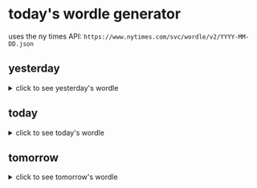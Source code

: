 # today's wordle generator

uses the ny times API: `https://www.nytimes.com/svc/wordle/v2/YYYY-MM-DD.json`

## yesterday

<details>
    <summary>click to see yesterday's wordle</summary>

    gofer

</details>

## today

<details>
    <summary>click to see today's wordle</summary>

    haunt

</details>

## tomorrow

<details>
    <summary>click to see tomorrow's wordle</summary>

    whole

</details>
